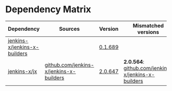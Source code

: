 # Dependency Matrix

Dependency | Sources | Version | Mismatched versions
---------- | ------- | ------- | -------------------
[jenkins-x/jenkins-x-builders](https://github.com/jenkins-x/jenkins-x-builders.git) |  | [0.1.689]() | 
[jenkins-x/jx](https://github.com/jenkins-x/jx.git) | [github.com/jenkins-x/jenkins-x-builders](https://github.com/jenkins-x/jenkins-x-builders) | [2.0.647](https://github.com/jenkins-x/jx/releases/tag/v2.0.647) | **2.0.564**: [github.com/jenkins-x/jenkins-x-builders](https://github.com/jenkins-x/jenkins-x-builders)
